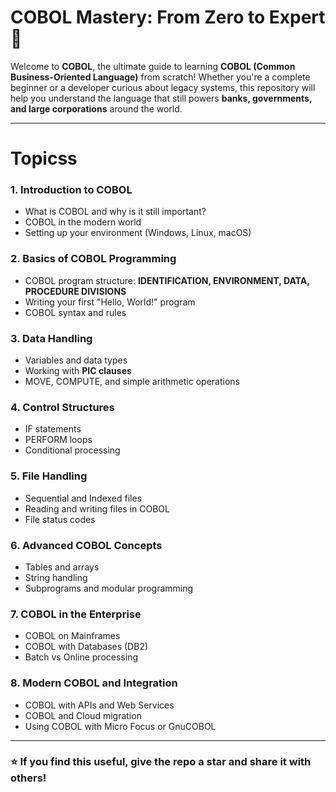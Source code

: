 # COBOL Mastery: From Zero to Expert 🚀

Welcome to **COBOL**, the ultimate guide to learning **COBOL (Common Business-Oriented Language)** from scratch!
Whether you're a complete beginner or a developer curious about legacy systems, this repository will help you understand the language that still powers **banks, governments, and large corporations** around the world.

---
# Topicss

### **1. Introduction to COBOL**

* What is COBOL and why is it still important?
* COBOL in the modern world
* Setting up your environment (Windows, Linux, macOS)

### **2. Basics of COBOL Programming**

* COBOL program structure: **IDENTIFICATION, ENVIRONMENT, DATA, PROCEDURE DIVISIONS**
* Writing your first "Hello, World!" program
* COBOL syntax and rules

### **3. Data Handling**

* Variables and data types
* Working with **PIC clauses**
* MOVE, COMPUTE, and simple arithmetic operations

### **4. Control Structures**

* IF statements
* PERFORM loops
* Conditional processing

### **5. File Handling**

* Sequential and Indexed files
* Reading and writing files in COBOL
* File status codes

### **6. Advanced COBOL Concepts**

* Tables and arrays
* String handling
* Subprograms and modular programming

### **7. COBOL in the Enterprise**

* COBOL on Mainframes
* COBOL with Databases (DB2)
* Batch vs Online processing

### **8. Modern COBOL and Integration**

* COBOL with APIs and Web Services
* COBOL and Cloud migration
* Using COBOL with Micro Focus or GnuCOBOL


---

### ⭐ If you find this useful, give the repo a **star** and share it with others!

